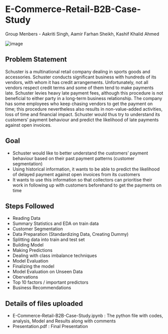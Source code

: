 # E-Commerce-Retail-B2B-Case-Study
Group Menbers - Aakriti Singh, Aamir Farhan Sheikh, Kashif Khalid Ahmed

![image](https://t3.ftcdn.net/jpg/01/42/89/00/360_F_142890047_rugFkPJDdSxDQQAvUDDj1v8JPTgttxQa.jpg)

## Problem Statement

Schuster is a multinational retail company dealing in sports goods and accessories. Schuster conducts significant business with hundreds of its vendors, with whom it has credit arrangements. Unfortunately, not all vendors respect credit terms and some of them tend to make payments late. Schuster levies heavy late payment fees, although this procedure is not beneficial to either party in a long-term business relationship. The company has some employees who keep chasing vendors to get the payment on time; this procedure nevertheless also results in non-value-added activities, loss of time and financial impact. Schuster would thus try to understand its customers’ payment behaviour and predict the likelihood of late payments against open invoices.

## Goal
- Schuster would like to better understand the customers’ payment behaviour based on their past payment patterns (customer segmentation)
- Using historical information, it wants to be able to predict the likelihood of delayed payment against open invoices from its customers
- It wants to use this information so that collectors can prioritise their work in following up with customers beforehand to get the payments on time

## Steps Followed
- Reading Data
- Summary Statistics and EDA on train data
- Customer Segmentation
- Data Preparation (Standardizing Data, Creating Dummy)
- Splitting data into train and test set
- Building Model
- Making Predictions
- Dealing with class imbalance techniques
- Model Evaluation
- Finalizing the model 
- Model Evaluation on Unseen Data
- Obervations
-   Top 10 factors / important predictors
-   Business Recommendations

## Details of files uploaded
- E-Commerce-Retail-B2B-Case-Study.ipynb : The python file with codes, analysis, Model and Results along with comments
- Presentation.pdf : Final Presentation
